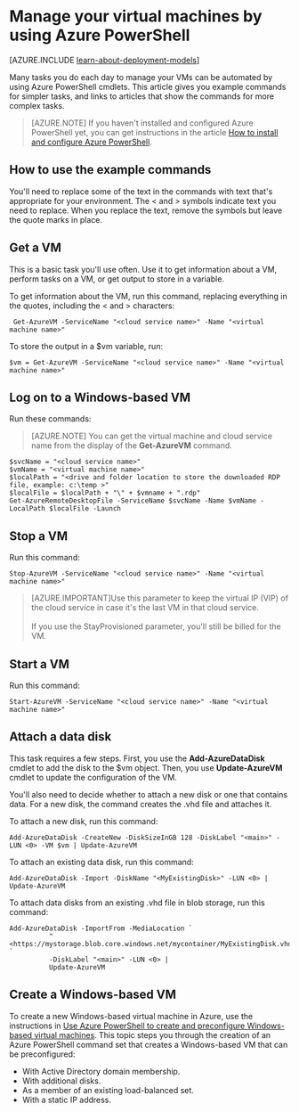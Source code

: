 <properties
   pageTitle="Manage your virtual machines by using Azure PowerShell | Microsoft Azure"
   description="Learn commands that you can use to automate tasks in managing your virtual machines."
   services="virtual-machines-windows"
   documentationCenter="windows"
   authors="singhkays"
   manager="timlt"
   editor=""
   tags="azure-service-management"/>

   <tags
   ms.service="virtual-machines-windows"
   ms.devlang="na"
   ms.topic="article"
   ms.tgt_pltfrm="vm-windows"
   ms.workload="infrastructure-services"
   ms.date="10/12/2016"
   ms.author="kasing"/>

# <a name="manage-your-virtual-machines-by-using-azure-powershell"></a>Manage your virtual machines by using Azure PowerShell

[AZURE.INCLUDE [learn-about-deployment-models](../../includes/learn-about-deployment-models-classic-include.md)]


Many tasks you do each day to manage your VMs can be automated by using Azure PowerShell cmdlets. This article gives you example commands for simpler tasks, and links to articles that show the commands for more complex tasks.

>[AZURE.NOTE] If you haven't installed and configured Azure PowerShell yet, you can get instructions in the article [How to install and configure Azure PowerShell](../powershell-install-configure.md).

## <a name="how-to-use-the-example-commands"></a>How to use the example commands
You'll need to replace some of the text in the commands with text that's appropriate for your environment. The < and > symbols indicate text you need to replace. When you replace the text, remove the symbols but leave the quote marks in place.

## <a name="get-a-vm"></a>Get a VM
This is a basic task you'll use often. Use it to get information about a VM, perform tasks on a VM, or get output to store in a variable.

To get information about the VM, run this command, replacing everything in the quotes, including the < and > characters:

     Get-AzureVM -ServiceName "<cloud service name>" -Name "<virtual machine name>"

To store the output in a $vm variable, run:

    $vm = Get-AzureVM -ServiceName "<cloud service name>" -Name "<virtual machine name>"

## <a name="log-on-to-a-windows-based-vm"></a>Log on to a Windows-based VM

Run these commands:

>[AZURE.NOTE] You can get the virtual machine and cloud service name from the display of the **Get-AzureVM** command.
>
    $svcName = "<cloud service name>"
    $vmName = "<virtual machine name>"
    $localPath = "<drive and folder location to store the downloaded RDP file, example: c:\temp >"
    $localFile = $localPath + "\" + $vmname + ".rdp"
    Get-AzureRemoteDesktopFile -ServiceName $svcName -Name $vmName -LocalPath $localFile -Launch

## <a name="stop-a-vm"></a>Stop a VM

Run this command:

    Stop-AzureVM -ServiceName "<cloud service name>" -Name "<virtual machine name>"

>[AZURE.IMPORTANT]Use this parameter to keep the virtual IP (VIP) of the cloud service in case it's the last VM in that cloud service. <br><br> If you use the StayProvisioned parameter, you'll still be billed for the VM.

## <a name="start-a-vm"></a>Start a VM

Run this command:

    Start-AzureVM -ServiceName "<cloud service name>" -Name "<virtual machine name>"

## <a name="attach-a-data-disk"></a>Attach a data disk
This task requires a few steps. First, you use the ****Add-AzureDataDisk**** cmdlet to add the disk to the $vm object. Then, you use **Update-AzureVM** cmdlet to update the configuration of the VM.

You'll also need to decide whether to attach a new disk or one that contains data. For a new disk, the command creates the .vhd file and attaches it.

To attach a new disk, run this command:

    Add-AzureDataDisk -CreateNew -DiskSizeInGB 128 -DiskLabel "<main>" -LUN <0> -VM $vm | Update-AzureVM

To attach an existing data disk, run this command:

    Add-AzureDataDisk -Import -DiskName "<MyExistingDisk>" -LUN <0> | Update-AzureVM

To attach data disks from an existing .vhd file in blob storage, run this command:

    Add-AzureDataDisk -ImportFrom -MediaLocation `
              "<https://mystorage.blob.core.windows.net/mycontainer/MyExistingDisk.vhd>" `
              -DiskLabel "<main>" -LUN <0> |
              Update-AzureVM

## <a name="create-a-windows-based-vm"></a>Create a Windows-based VM

To create a new Windows-based virtual machine in Azure, use the instructions in [Use Azure PowerShell to create and preconfigure Windows-based virtual machines](virtual-machines-windows-classic-create-powershell.md). This topic steps you through the creation of an Azure PowerShell command set that creates a Windows-based VM that can be preconfigured:

- With Active Directory domain membership.
- With additional disks.
- As a member of an existing load-balanced set.
- With a static IP address.
